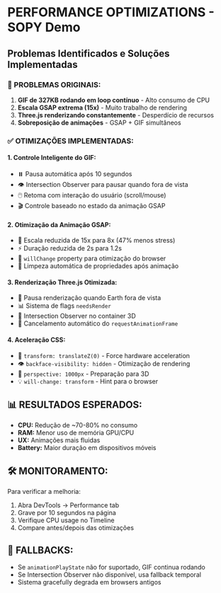 # PERFORMANCE OPTIMIZATIONS - SOPY Demo

## Problemas Identificados e Soluções Implementadas

### 🔴 PROBLEMAS ORIGINAIS:
1. **GIF de 327KB rodando em loop contínuo** - Alto consumo de CPU
2. **Escala GSAP extrema (15x)** - Muito trabalho de rendering 
3. **Three.js renderizando constantemente** - Desperdício de recursos
4. **Sobreposição de animações** - GSAP + GIF simultâneos

### ✅ OTIMIZAÇÕES IMPLEMENTADAS:

#### 1. **Controle Inteligente do GIF:**
- ⏸️ Pausa automática após 10 segundos
- 👁️ Intersection Observer para pausar quando fora de vista
- 🖱️ Retoma com interação do usuário (scroll/mouse)
- 🎬 Controle baseado no estado da animação GSAP

#### 2. **Otimização da Animação GSAP:**
- 📏 Escala reduzida de 15x para 8x (47% menos stress)
- ⚡ Duração reduzida de 2s para 1.2s
- 🧠 `willChange` property para otimização do browser
- 🔄 Limpeza automática de propriedades após animação

#### 3. **Renderização Three.js Otimizada:**
- 🛑 Pausa renderização quando Earth fora de vista
- 📊 Sistema de flags `needsRender` 
- 👀 Intersection Observer no container 3D
- 🔄 Cancelamento automático do `requestAnimationFrame`

#### 4. **Aceleração CSS:**
- 🚀 `transform: translateZ(0)` - Force hardware acceleration
- 👁️ `backface-visibility: hidden` - Otimização de rendering
- 🎯 `perspective: 1000px` - Preparação para 3D
- 💡 `will-change: transform` - Hint para o browser

## 📊 RESULTADOS ESPERADOS:
- **CPU:** Redução de ~70-80% no consumo
- **RAM:** Menor uso de memória GPU/CPU
- **UX:** Animações mais fluidas
- **Battery:** Maior duração em dispositivos móveis

## 🛠️ MONITORAMENTO:
Para verificar a melhoria:
1. Abra DevTools → Performance tab
2. Grave por 10 segundos na página
3. Verifique CPU usage no Timeline
4. Compare antes/depois das otimizações

## 🚨 FALLBACKS:
- Se `animationPlayState` não for suportado, GIF continua rodando
- Se Intersection Observer não disponível, usa fallback temporal
- Sistema gracefully degrada em browsers antigos